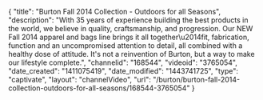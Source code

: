 {
    "title": "Burton Fall 2014 Collection - Outdoors for all Seasons",
    "description": "With 35 years of experience building the best products in the world, we believe in quality, craftsmanship, and progression. Our NEW Fall 2014 apparel and bags line brings it all together\u2014fit, fabrication, function and an uncompromised attention to detail, all combined with a healthy dose of attitude. It's not a reinvention of Burton, but a way to make our lifestyle complete.",
    "channelid": "168544",
    "videoid": "3765054",
    "date_created": "1411075419",
    "date_modified": "1443741725",
    "type": "captivate",
    "layout": "channelVideo",
    "url": "\/burton\/burton-fall-2014-collection-outdoors-for-all-seasons\/168544-3765054"
}
